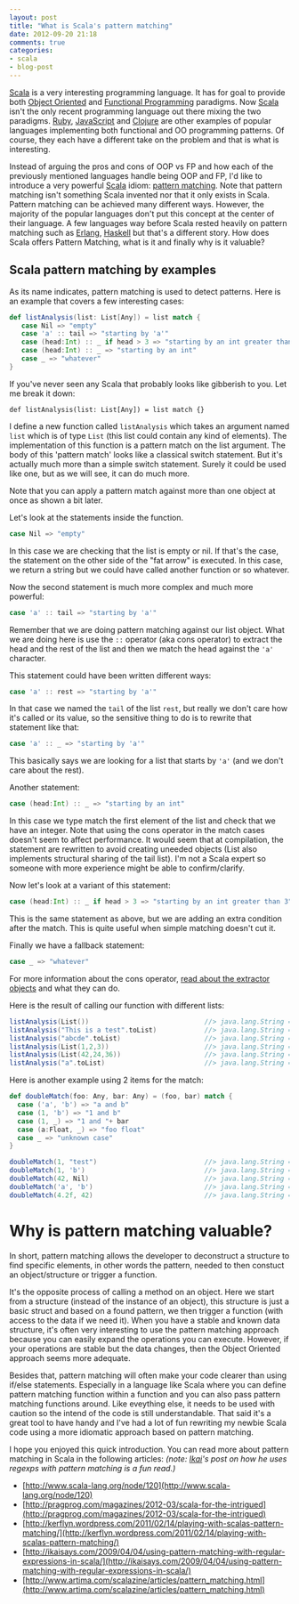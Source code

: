 ```yaml
---
layout: post
title: "What is Scala's pattern matching"
date: 2012-09-20 21:18
comments: true
categories: 
- scala
- blog-post
---
```


[Scala](http://www.scala-lang.org/) is a very interesting programming
language. It has for goal to provide
both [Object Oriented](http://en.wikipedia.org/wiki/Object-oriented_programming) and [Functional Programming](http://en.wikipedia.org/wiki/Functional_programming) paradigms. 
Now [Scala](http://www.scala-lang.org/) isn't the only recent programming language out there mixing the two paradigms.
[Ruby](http://www.ruby-lang.org/), [JavaScript](http://en.wikipedia.org/wiki/JavaScript) and [Clojure](http://clojure.org/) are other examples of popular
languages implementing both functional and OO programming patterns. Of
course, they each have a different take on the problem and that is what
is interesting.

Instead of arguing the pros and cons of OOP vs FP and how each of the
previously mentioned languages handle being OOP and FP, I'd like to introduce
a very powerful [Scala](http://www.scala-lang.org/) idiom: [pattern
matching](http://en.wikipedia.org/wiki/Pattern_matching). Note that
pattern matching isn't something Scala invented nor that it only exists in
Scala. Pattern matching can be achieved many different ways. However,
the majority of the popular languages don't put this concept at the
center of their language. A few languages way before Scala rested
heavily on pattern matching such as [Erlang](http://www.erlang.org/doc/reference_manual/patterns.html), 
[Haskell](http://www.haskell.org/haskellwiki/Haskell) but that's a different story.
How does Scala offers Pattern Matching, what is it and finally why is it
valuable?

## Scala pattern matching by examples

As its name indicates, pattern matching is used to detect patterns.
Here is an example that covers a few interesting cases:

```scala
def listAnalysis(list: List[Any]) = list match {
   case Nil => "empty"
   case 'a' :: tail => "starting by 'a'"
   case (head:Int) :: _ if head > 3 => "starting by an int greater than 3"
   case (head:Int) :: _ => "starting by an int"
   case _ => "whatever"
}
```

If you've never seen any Scala that probably looks like gibberish to
you. Let me break it down:

```
def listAnalysis(list: List[Any]) = list match {}
```

I define a new function called `listAnalysis` which takes an argument
named `list` which is of type `List` (this list could contain any kind
of elements).
The implementation of this function is a pattern match on the list
argument.
The body of this 'pattern match' looks like a classical switch statement.
But it's actually much more than a simple switch statement. Surely it
could be used like one, but as we will see, it can do much more.

Note that you can apply a pattern match against more than one object at
once as shown a bit later.

Let's look at the statements inside the function.

```scala
case Nil => "empty"
```

In this case we are checking that the list is empty or nil. If that's
the case, the statement on the other side of the "fat arrow" is
executed. In this case, we return a string but we could have called
another function or so whatever.

Now the second statement is much more complex and much more powerful:

```scala
case 'a' :: tail => "starting by 'a'"
```

Remember that we are doing pattern matching against our list object.
What we are doing here is use the `::` operator (aka cons operator) to 
extract the head and the rest of the list and then we match the head
against the `'a'` character.

This statement could have been written different ways:

```scala
case 'a' :: rest => "starting by 'a'"
```

In that case we named the `tail` of the list `rest`, but really we don't
care how it's called or its value, so the sensitive thing to do is to
rewrite that statement like that:

```scala
case 'a' :: _ => "starting by 'a'"
```

This basically says we are looking for a list that starts by `'a'` (and we
don't care about the rest).

Another statement:

```scala
case (head:Int) :: _ => "starting by an int"
```

In this case we type match the first element of the list and check that
we have an integer. Note that using the cons operator in the match cases
doesn't seem to affect performance. It would seem that at compilation,
the statement are rewritten to avoid creating uneeded objects (List also implements structural sharing of the tail list). 
I'm not a Scala expert so someone with more experience might be able to
confirm/clarify.

Now let's look at a variant of this statement:

```scala
case (head:Int) :: _ if head > 3 => "starting by an int greater than 3"
```

This is the same statement as above, but we are adding an extra
condition after the match. This is quite useful when simple matching
doesn't cut it.

Finally we have a fallback statement:

```scala
case _ => "whatever"
```

For more information about the cons operator, [read about the extractor objects](http://www.scala-lang.org/node/112) and what they can do.

Here is the result of calling our function with different lists:

```scala
listAnalysis(List())                             //> java.lang.String = empty
listAnalysis("This is a test".toList)            //> java.lang.String = whatever
listAnalysis("abcde".toList)                     //> java.lang.String = starting by 'a'
listAnalysis(List(1,2,3))                        //> java.lang.String = starting by an int
listAnalysis(List(42,24,36))                     //> java.lang.String = starting by an int greater than 3
listAnalysis("a".toList)                         //> java.lang.String = starting by 'a'
```

Here is another example using 2 items for the match:

```scala
def doubleMatch(foo: Any, bar: Any) = (foo, bar) match {
  case ('a', 'b') => "a and b"
  case (1, 'b') => "1 and b"
  case (1, _) => "1 and "+ bar
  case (a:Float, _) => "foo float"
  case _ => "unknown case"
}

doubleMatch(1, "test")                           //> java.lang.String = 1 and test
doubleMatch(1, 'b')                              //> java.lang.String = 1 and b
doubleMatch(42, Nil)                             //> java.lang.String = unknown case
doubleMatch('a', 'b')                            //> java.lang.String = a and b
doubleMatch(4.2f, 42)                            //> java.lang.String = foo float
```

# Why is pattern matching valuable?

In short, pattern matching allows the developer to deconstruct a structure to find specific
elements, in other words the pattern, needed to then constuct an
object/structure or trigger a function.

It's the opposite process of calling a method on an object. Here we
start from a structure (instead of the instance of an object), this structure is just a basic struct and 
based on a found pattern, we then trigger a function (with access to the data if we need it). 
When you have a stable and known data structure, it's often very interesting to
use the pattern matching approach because you can easily expand the
operations you can execute. However, if your operations are stable but the data changes, 
then the Object Oriented approach seems more adequate.

Besides that, pattern matching will often make your code clearer than
using if/else statements. Especially in a language like Scala where you
can define pattern matching function within a function and you can also
pass pattern matching functions around. Like eveything else, it needs to be used with caution so the intend of
the code is still understandable. That said it's a great tool to have handy and I've
had a lot of fun rewriting my newbie Scala code using a more idiomatic
approach based on pattern matching.

I hope you enjoyed this quick introduction. You can read more about pattern matching in Scala in the following articles:
 _(note: [Ikai](http://ikaisays.com)'s post on how he uses regexps with pattern matching is a fun read.)_

* [http://www.scala-lang.org/node/120](http://www.scala-lang.org/node/120)
* [http://pragprog.com/magazines/2012-03/scala-for-the-intrigued](http://pragprog.com/magazines/2012-03/scala-for-the-intrigued)
* [http://kerflyn.wordpress.com/2011/02/14/playing-with-scalas-pattern-matching/](http://kerflyn.wordpress.com/2011/02/14/playing-with-scalas-pattern-matching/)
* [http://ikaisays.com/2009/04/04/using-pattern-matching-with-regular-expressions-in-scala/](http://ikaisays.com/2009/04/04/using-pattern-matching-with-regular-expressions-in-scala/)
* [http://www.artima.com/scalazine/articles/pattern_matching.html](http://www.artima.com/scalazine/articles/pattern_matching.html)

